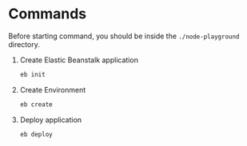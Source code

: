 # Commands

Before starting command, you should be inside the `./node-playground` directory.

1. Create Elastic Beanstalk application

    ```bash
    eb init
    ```

2. Create Environment

    ```bash
    eb create
    ```

3. Deploy application

    ```bash
    eb deploy
    ```
